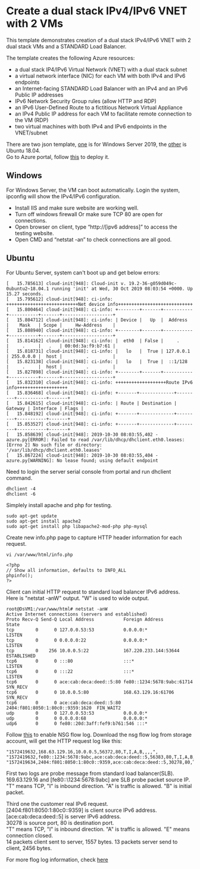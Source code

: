 # Create a dual stack IPv4/IPv6 VNET with 2 VMs

This template demonstrates creation of a dual stack IPv4/IPv6 VNET with 2 dual stack VMs and a STANDARD Load Balancer.

The template creates the following Azure resources:

- a dual stack IP4/IPv6 Virtual Network (VNET) with a dual stack subnet
- a virtual network interface (NIC) for each VM with both IPv4 and IPv6 endpoints
- an Internet-facing STANDARD Load Balancer with an IPv4 and an IPv6 Public IP addresses
- IPv6 Network Security Group rules (allow HTTP and RDP)
- an IPv6 User-Defined Route to a fictitious Network Virtual Appliance
- an IPv4 Public IP address for each VM to facilitate remote connection to the VM (RDP)
- two virtual machines with both IPv4 and IPv6 endpoints in the VNET/subnet

There are two json template, [one](https://github.com/yinghli/azurevmipv6/blob/master/ipv6.json) is for Windows Server 2019, the [other](https://github.com/yinghli/azurevmipv6/blob/master/ipv6ubuntu.json) is Ubuntu 18.04. </br>
Go to Azure portal, follow [this](https://docs.microsoft.com/en-us/azure/virtual-network/ipv6-configure-standard-load-balancer-template-json) to deploy it.</br>

## Windows 
For Windows Server, the VM can boot automatically. Login the system, ipconfig will show the IPv4/IPv6 configuration. </br>
- Install IIS and make sure website are working well. 
-	Turn off windows firewall Or make sure TCP 80 are open for connections.
-	Open browser on client, type “http://[ipv6 address]” to access the testing website. 
- Open CMD and “netstat -an” to check connections are all good. 

## Ubuntu
For Ubuntu Server, system can't boot up and get below errors:
```
[   15.785613] cloud-init[948]: Cloud-init v. 19.2-36-g059d049c-0ubuntu2~18.04.1 running 'init' at Wed, 30 Oct 2019 08:03:54 +0000. Up 15.27 seconds.
[   15.795612] cloud-init[948]: ci-info: +++++++++++++++++++++++++++Net device info++++++++++++++++++++++++++++
[   15.800464] cloud-init[948]: ci-info: +--------+-------+-----------+-----------+-------+-------------------+
[   15.804712] cloud-init[948]: ci-info: | Device |   Up  |  Address  |    Mask   | Scope |     Hw-Address    |
[   15.808940] cloud-init[948]: ci-info: +--------+-------+-----------+-----------+-------+-------------------+
[   15.814162] cloud-init[948]: ci-info: |  eth0  | False |     .     |     .     |   .   | 00:0d:3a:f9:b7:61 |
[   15.818731] cloud-init[948]: ci-info: |   lo   |  True | 127.0.0.1 | 255.0.0.0 |  host |         .         |
[   15.823138] cloud-init[948]: ci-info: |   lo   |  True |  ::1/128  |     .     |  host |         .         |
[   15.827898] cloud-init[948]: ci-info: +--------+-------+-----------+-----------+-------+-------------------+
[   15.832310] cloud-init[948]: ci-info: +++++++++++++++++++Route IPv6 info+++++++++++++++++++
[   15.836468] cloud-init[948]: ci-info: +-------+-------------+---------+-----------+-------+
[   15.842615] cloud-init[948]: ci-info: | Route | Destination | Gateway | Interface | Flags |
[   15.848192] cloud-init[948]: ci-info: +-------+-------------+---------+-----------+-------+
[   15.853527] cloud-init[948]: ci-info: +-------+-------------+---------+-----------+-------+
[   15.858639] cloud-init[948]: 2019-10-30 08:03:55,402 - azure.py[ERROR]: Failed to read /var/lib/dhcp/dhclient.eth0.leases: [Errno 2] No such file or directory: '/var/lib/dhcp/dhclient.eth0.leases'
[   15.867224] cloud-init[948]: 2019-10-30 08:03:55,404 - azure.py[WARNING]: No lease found; using default endpoint
```

Need to login the server serial console from portal and run dhclient command. 

```
dhclient -4
dhclient -6
```
Simplely install apache and php for testing. 
```
sudo apt-get update 
sudo apt-get install apache2
sudo apt-get install php libapache2-mod-php php-mysql
```
Create new info.php page to capture HTTP header information for each request.</br>
```
vi /var/www/html/info.php

<?php
// Show all information, defaults to INFO_ALL
phpinfo();
?>
```
Client can initial HTTP request to standard load balancer IPv6 address. </br>
Here is "netstat -anW" output. "W" is used to wide output. 
```
root@DsVM1:/var/www/html# netstat -anW
Active Internet connections (servers and established)
Proto Recv-Q Send-Q Local Address           Foreign Address                   State
tcp        0      0 127.0.0.53:53           0.0.0.0:*                         LISTEN
tcp        0      0 0.0.0.0:22              0.0.0.0:*                         LISTEN
tcp        0    256 10.0.0.5:22             167.220.233.144:53644             ESTABLISHED
tcp6       0      0 :::80                   :::*                              LISTEN
tcp6       0      0 :::22                   :::*                              LISTEN
tcp6       0      0 ace:cab:deca:deed::5:80 fe80::1234:5678:9abc:61714        SYN_RECV
tcp6       0      0 10.0.0.5:80             168.63.129.16:61706               SYN_RECV
tcp6       0      0 ace:cab:deca:deed::5:80 2404:f801:8050:1:80c0::9359:1620  FIN_WAIT2
udp        0      0 127.0.0.53:53           0.0.0.0:*
udp        0      0 0.0.0.0:68              0.0.0.0:*
udp6       0      0 fe80::20d:3aff:fef9:b761:546 :::*
```

Follow [this](https://docs.microsoft.com/en-us/azure/network-watcher/network-watcher-nsg-flow-logging-portal) to enable NSG flow log. Download the nsg flow log from storage account, will get the HTTP request log like this:

```
"1572419632,168.63.129.16,10.0.0.5,56372,80,T,I,A,B,,,,",
"1572419632,fe80::1234:5678:9abc,ace:cab:deca:deed::5,56383,80,T,I,A,B,,,,",
"1572419634,2404:f801:8050:1:80c0::9359,ace:cab:deca:deed::5,30278,80,T,I,A,E,14,1557,13,24562",
```

First two logs are probe message from standard load balancer(SLB). </br>
169.63.129.16 and [fe80::\1234:5678:9abc] are SLB probe packet source IP. </br>
"T" means TCP, "I" is inbound direction. "A" is traffic is allowed. "B" is initial packet. </br>

Third one the customer real IPv6 request.</br>
[2404:f801:8050:1:80c0::9359] is client source IPv6 address. [ace:cab:deca:deed::5] is server IPv6 address. </br>
30278 is source port, 80 is destination port. </br>
"T" means TCP, "I" is inbound direction. "A" is traffic is allowed. "E" means connection closed. </br>
14 packets client sent to server, 1557 bytes. 13 packets server send to client, 2456 bytes. </br>

For more flog log information, check [here](https://docs.microsoft.com/en-us/azure/network-watcher/network-watcher-nsg-flow-logging-overview#nsg-flow-logs-version-2)
